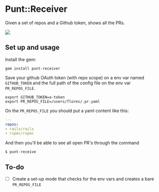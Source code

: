 # Punt::Receiver

Given a set of repos and a Github token, shows all the PRs.

![](https://travis-ci.org/rodrigoflores/punt-receiver.svg)

## Set up and usage

Install the gem:

```
gem install punt-receiver
```

Save your github OAuth token (with repo scope) on a env var named `GITHUB_TOKEN` and the full path of the config file on the env var `PR_REPOS_FILE`.

```
export GITHUB_TOKEN=a-token
export PR_REPOS_FILE=/users/flores/.pr.yaml
```

On the `PR_REPOS_FILE` you should put a yaml content like this:

```yaml
---
repos:
- rails/rails
- rspec/rspec
```

And then you'll be able to see all open PR's through the command

```
$ punt-receive
```

## To-do ##

- [ ] Create a set-up mode that checks for the env vars and creates a bare `PR_REPOS_FILE`
